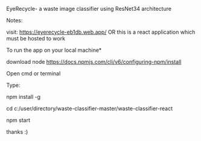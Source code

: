 EyeRecycle- a waste image classifier using ResNet34 architecture 

Notes:

visit: 
https://eyerecycle-eb1db.web.app/ 
OR
this is a react application which must be hosted to work

To run the app on your local machine*

download node https://docs.npmjs.com/cli/v6/configuring-npm/install

Open cmd or terminal 

Type:

npm install -g 

cd c:/user/directory/waste-classifier-master/waste-classifier-react

npm start

thanks :)